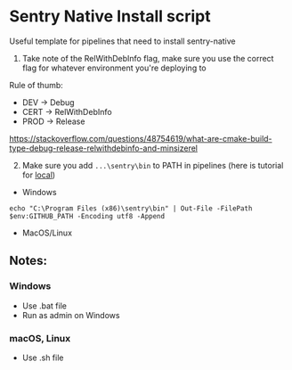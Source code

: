 # Sentry Native Install script
Useful template for pipelines that need to install sentry-native

1. Take note of the RelWithDebInfo flag, make sure you use the correct flag for whatever environment you're deploying to

Rule of thumb:
- DEV -> Debug
- CERT -> RelWithDebInfo
- PROD -> Release

https://stackoverflow.com/questions/48754619/what-are-cmake-build-type-debug-release-relwithdebinfo-and-minsizerel

2. Make sure you add `...\sentry\bin` to PATH in pipelines (here is tutorial for [local](https://gist.github.com/nex3/c395b2f8fd4b02068be37c961301caa7))
- Windows
```
echo "C:\Program Files (x86)\sentry\bin" | Out-File -FilePath $env:GITHUB_PATH -Encoding utf8 -Append
```

- MacOS/Linux

## Notes:

### Windows
- Use .bat file
- Run as admin on Windows

### macOS, Linux
- Use .sh file